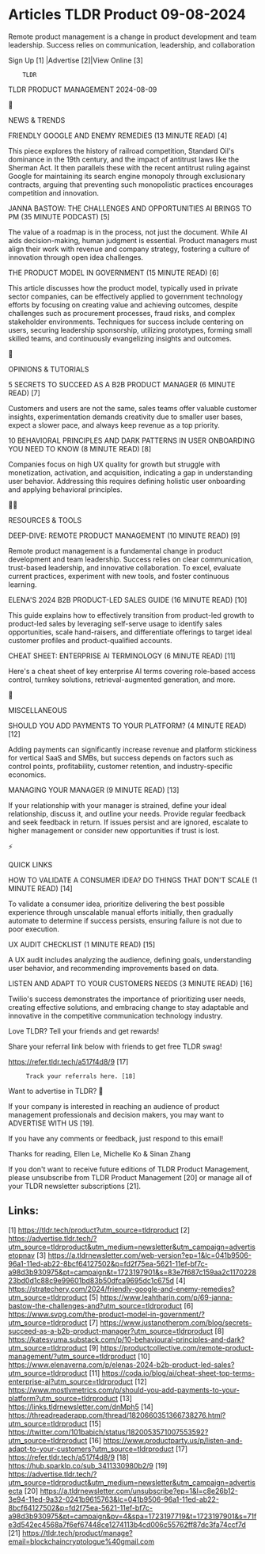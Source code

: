 # Articles TLDR Product 09-08-2024

Remote product management is a change in product development and team
leadership. Success relies on communication, leadership, and
collaboration  

 Sign Up [1] |Advertise [2]|View Online [3] 

		TLDR 

TLDR PRODUCT MANAGEMENT 2024-08-09

📱 

NEWS & TRENDS

 FRIENDLY GOOGLE AND ENEMY REMEDIES (13 MINUTE READ) [4] 

 This piece explores the history of railroad competition, Standard
Oil's dominance in the 19th century, and the impact of antitrust laws
like the Sherman Act. It then parallels these with the recent
antitrust ruling against Google for maintaining its search engine
monopoly through exclusionary contracts, arguing that preventing such
monopolistic practices encourages competition and innovation. 

 JANNA BASTOW: THE CHALLENGES AND OPPORTUNITIES AI BRINGS TO PM (35
MINUTE PODCAST) [5] 

 The value of a roadmap is in the process, not just the document.
While AI aids decision-making, human judgment is essential. Product
managers must align their work with revenue and company strategy,
fostering a culture of innovation through open idea challenges. 

 THE PRODUCT MODEL IN GOVERNMENT (15 MINUTE READ) [6] 

 This article discusses how the product model, typically used in
private sector companies, can be effectively applied to government
technology efforts by focusing on creating value and achieving
outcomes, despite challenges such as procurement processes, fraud
risks, and complex stakeholder environments. Techniques for success
include centering on users, securing leadership sponsorship, utilizing
prototypes, forming small skilled teams, and continuously evangelizing
insights and outcomes. 

🚀 

OPINIONS & TUTORIALS

 5 SECRETS TO SUCCEED AS A B2B PRODUCT MANAGER (6 MINUTE READ) [7] 

 Customers and users are not the same, sales teams offer valuable
customer insights, experimentation demands creativity due to smaller
user bases, expect a slower pace, and always keep revenue as a top
priority. 

 10 BEHAVIORAL PRINCIPLES AND DARK PATTERNS IN USER ONBOARDING YOU
NEED TO KNOW (8 MINUTE READ) [8] 

 Companies focus on high UX quality for growth but struggle with
monetization, activation, and acquisition, indicating a gap in
understanding user behavior. Addressing this requires defining
holistic user onboarding and applying behavioral principles. 

🧑‍💻 

RESOURCES & TOOLS

 DEEP-DIVE: REMOTE PRODUCT MANAGEMENT (10 MINUTE READ) [9] 

 Remote product management is a fundamental change in product
development and team leadership. Success relies on clear
communication, trust-based leadership, and innovative collaboration.
To excel, evaluate current practices, experiment with new tools, and
foster continuous learning. 

 ELENA'S 2024 B2B PRODUCT-LED SALES GUIDE (16 MINUTE READ) [10] 

 This guide explains how to effectively transition from product-led
growth to product-led sales by leveraging self-serve usage to identify
sales opportunities, scale hand-raisers, and differentiate offerings
to target ideal customer profiles and product-qualified accounts. 

 CHEAT SHEET: ENTERPRISE AI TERMINOLOGY (6 MINUTE READ) [11] 

 Here's a cheat sheet of key enterprise AI terms covering role-based
access control, turnkey solutions, retrieval-augmented generation, and
more. 

🎁 

MISCELLANEOUS

 SHOULD YOU ADD PAYMENTS TO YOUR PLATFORM? (4 MINUTE READ) [12] 

 Adding payments can significantly increase revenue and platform
stickiness for vertical SaaS and SMBs, but success depends on factors
such as control points, profitability, customer retention, and
industry-specific economics. 

 MANAGING YOUR MANAGER (9 MINUTE READ) [13] 

 If your relationship with your manager is strained, define your ideal
relationship, discuss it, and outline your needs. Provide regular
feedback and seek feedback in return. If issues persist and are
ignored, escalate to higher management or consider new opportunities
if trust is lost. 

⚡ 

QUICK LINKS

 HOW TO VALIDATE A CONSUMER IDEA? DO THINGS THAT DON'T SCALE (1 MINUTE
READ) [14] 

 To validate a consumer idea, prioritize delivering the best possible
experience through unscalable manual efforts initially, then gradually
automate to determine if success persists, ensuring failure is not due
to poor execution. 

 UX AUDIT CHECKLIST (1 MINUTE READ) [15] 

 A UX audit includes analyzing the audience, defining goals,
understanding user behavior, and recommending improvements based on
data. 

 LISTEN AND ADAPT TO YOUR CUSTOMERS NEEDS (3 MINUTE READ) [16] 

 Twilio's success demonstrates the importance of prioritizing user
needs, creating effective solutions, and embracing change to stay
adaptable and innovative in the competitive communication technology
industry. 

Love TLDR? Tell your friends and get rewards!

 Share your referral link below with friends to get free TLDR swag! 

 https://refer.tldr.tech/a517f4d8/9 [17] 

		 Track your referrals here. [18] 

Want to advertise in TLDR? 📰

 If your company is interested in reaching an audience of product
management professionals and decision makers, you may want to
ADVERTISE WITH US [19]. 

 If you have any comments or feedback, just respond to this email! 

Thanks for reading, 
Ellen Le, Michelle Ko & Sinan Zhang 

If you don't want to receive future editions of TLDR Product
Management, please unsubscribe from TLDR Product Management [20] or
manage all of your TLDR newsletter subscriptions [21]. 

 

Links:
------
[1] https://tldr.tech/product?utm_source=tldrproduct
[2] https://advertise.tldr.tech/?utm_source=tldrproduct&utm_medium=newsletter&utm_campaign=advertisetopnav
[3] https://a.tldrnewsletter.com/web-version?ep=1&lc=041b9506-96a1-11ed-ab22-8bcf64127502&p=fd2f75ea-5621-11ef-bf7c-a98d3b930975&pt=campaign&t=1723197901&s=83e7f687c159aa2c117022823bd0d1c88c9e99601bd83b50dfca9695dc1c675d
[4] https://stratechery.com/2024/friendly-google-and-enemy-remedies?utm_source=tldrproduct
[5] https://www.leahtharin.com/p/69-janna-bastow-the-challenges-and?utm_source=tldrproduct
[6] https://www.svpg.com/the-product-model-in-government/?utm_source=tldrproduct
[7] https://www.justanotherpm.com/blog/secrets-succeed-as-a-b2b-product-manager?utm_source=tldrproduct
[8] https://katesyuma.substack.com/p/10-behavioural-principles-and-dark?utm_source=tldrproduct
[9] https://productcollective.com/remote-product-management/?utm_source=tldrproduct
[10] https://www.elenaverna.com/p/elenas-2024-b2b-product-led-sales?utm_source=tldrproduct
[11] https://coda.io/blog/ai/cheat-sheet-top-terms-enterprise-ai?utm_source=tldrproduct
[12] https://www.mostlymetrics.com/p/should-you-add-payments-to-your-platform?utm_source=tldrproduct
[13] https://links.tldrnewsletter.com/dnMph5
[14] https://threadreaderapp.com/thread/1820660351366738276.html?utm_source=tldrproduct
[15] https://twitter.com/101babich/status/1820053571007553592?utm_source=tldrproduct
[16] https://www.productparty.us/p/listen-and-adapt-to-your-customers?utm_source=tldrproduct
[17] https://refer.tldr.tech/a517f4d8/9
[18] https://hub.sparklp.co/sub_3411330980b2/9
[19] https://advertise.tldr.tech/?utm_source=tldrproduct&utm_medium=newsletter&utm_campaign=advertisecta
[20] https://a.tldrnewsletter.com/unsubscribe?ep=1&l=c8e26b12-3e94-11ed-9a32-0241b9615763&lc=041b9506-96a1-11ed-ab22-8bcf64127502&p=fd2f75ea-5621-11ef-bf7c-a98d3b930975&pt=campaign&pv=4&spa=1723197719&t=1723197901&s=71fe3d542ec4568a7f6ef67448ce1274113b4cd006c55762ff87dc3fa74ccf7d
[21] https://tldr.tech/product/manage?email=blockchaincryptologue%40gmail.com
